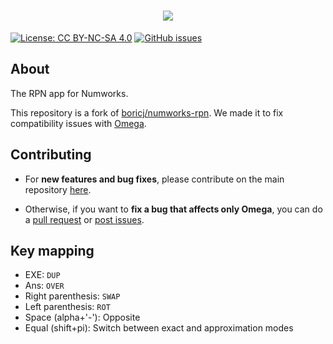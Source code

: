 <h1 align="center"><img src="https://github.com/Omega-Numworks/Omega-Design/blob/master/Omega-RPN.png" /></h1>

[![License: CC BY-NC-SA 4.0](https://img.shields.io/badge/License-CC%20BY--NC--SA%204.0-lightgrey.svg?logo=creative%20commons&style=for-the-badge)](https://creativecommons.org/licenses/by-nc-sa/4.0/)
[![GitHub issues](https://img.shields.io/github/issues/Omega-Numworks/Omega-RPN.svg?logo=git&style=for-the-badge)](https://github.com/Omega-Numworks/Omega-RPN/issues)

## About

The RPN app for Numworks.

This repository is a fork of [boricj/numworks-rpn](https://github.com/boricj/numworks-rpn). We made it to fix compatibility issues with [Omega](https://github.com/Omega-Numworks/Omega).

## Contributing

* For **new features and bug fixes**, please contribute on the main repository [here](https://github.com/boricj/numworks-rpn).

* Otherwise, if you want to **fix a bug that affects only Omega**, you can do a [pull request](https://github.com/Omega-Numworks/Omega-RPN/pulls) or [post issues](https://github.com/Omega-Numworks/Omega-RPN/issues).

## Key mapping
- EXE: `DUP`
- Ans: `OVER`
- Right parenthesis: `SWAP`
- Left parenthesis: `ROT`
- Space (alpha+'-'): Opposite
- Equal (shift+pi): Switch between exact and approximation modes
